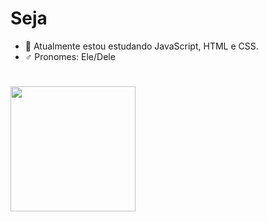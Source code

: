 <h1> Seja </h1>


- 💬 Atualmente estou estudando JavaScript, HTML e CSS.
- ♂ Pronomes: Ele/Dele

<h1> 
  
  <img src="https://ik.imagekit.io/hhzsmcsnr/giphy.gif?ik-sdk-version=javascript-1.4.3&updatedAt=1674582135129" witd="200px" height="200px"> 
  
</h1>

